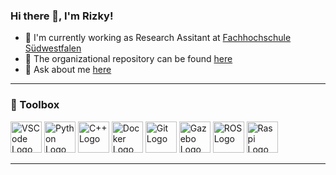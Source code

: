 ### Hi there 👋, I'm Rizky!

- 💼 I'm currently working as Research Assitant at [Fachhochschule Südwestfalen](https://www.fh-swf.de/)
- 🏢 The organizational repository can be found [here](https://github.com/fhswf)
- 💬 Ask about me [here](https://github.com/rizkydiprasetya/rizkydiprasetya/issues)

---

### 🧰 Toolbox

<img src="https://cdn.worldvectorlogo.com/logos/visual-studio-code-1.svg" alt="VSCode Logo" width="50" height="50"/> <img src="https://cdn.worldvectorlogo.com/logos/python-5.svg" alt="Python Logo" width="50" height="50"/> <img src="https://cdn.worldvectorlogo.com/logos/c.svg" alt="C++ Logo" width="50" height="50"/> <img src="https://cdn.worldvectorlogo.com/logos/docker.svg" alt="Docker Logo" width="50" height="50"/> <img src="https://cdn.worldvectorlogo.com/logos/git-icon.svg" alt="Git Logo" width="50" height="50"/> <img src="https://upload.wikimedia.org/wikipedia/en/5/5e/Gazebo_logo_without_text.svg" alt="Gazebo Logo" width="50" height="50"/> <img src="https://upload.wikimedia.org/wikipedia/commons/b/bb/Ros_logo.svg" alt="ROS Logo" width="50" height="50"/> <img src="https://cdn.worldvectorlogo.com/logos/raspberry-pi.svg" alt="Raspi Logo" width="50" height="50"/>


---
